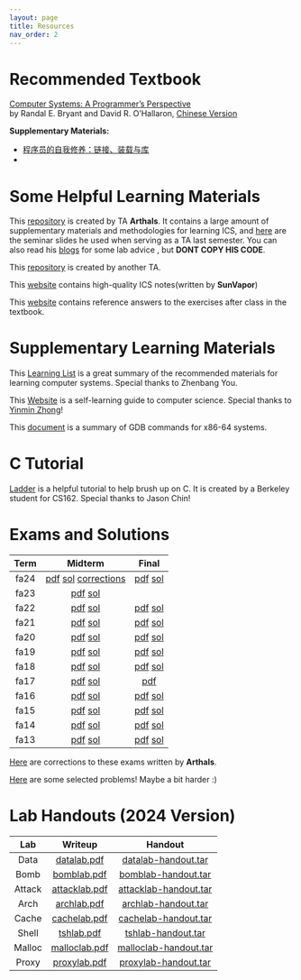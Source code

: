 ```yaml
---
layout: page
title: Resources
nav_order: 2
---
```


# Recommended Textbook

[Computer Systems: A Programmer’s Perspective](/ICS-Fall25/assets/CSAPP-第三版-英文版.pdf)  
by Randal E. Bryant and David R. O’Hallaron, [Chinese Version](/ICS-Fall25/assets/CSAPP-第三版.pdf)

**Supplementary Materials:**

- [程序员的自我修养：链接、装载与库](https://awesome-programming-books.github.io/others/%E7%A8%8B%E5%BA%8F%E5%91%98%E7%9A%84%E8%87%AA%E6%88%91%E4%BF%AE%E5%85%BB%EF%BC%9A%E9%93%BE%E6%8E%A5%E3%80%81%E8%A3%85%E8%BD%BD%E4%B8%8E%E5%BA%93.pdf)
- 
# Some Helpful Learning Materials

This [repository](https://github.com/zhuozhiyongde/Introduction-to-Computer-System-2023Fall-PKU) is created by TA **Arthals**. It contains a large amount of supplementary materials and methodologies for learning ICS, and [here](https://slide.huh.moe/) are the seminar slides he used when serving as a TA last semester. You can also read his [blogs](https://arthals.ink/) for some lab advice , but **DONT COPY HIS CODE**.

This [repository](https://github.com/vwOvOwv/2024-Fall-ICS-TA) is created by another TA.

This [website](https://www.sunvapor.site/about) contains high-quality ICS notes(written by **SunVapor**)

This [website](https://dreamanddead.github.io/CSAPP-3e-Solutions/) contains reference answers to the exercises after class in the textbook.

# Supplementary Learning Materials

This [Learning List](/ICS-Fall25/assets/Computer_Systems_Learning_Resources.pdf) is a great summary of the recommended materials for learning computer systems. Special thanks to Zhenbang You.

This [Website](https://csdiy.wiki/) is a self-learning guide to computer science. Special thanks to [Yinmin Zhong](https://yinminzhong.com/)!

This [document](/ICS-Fall25/assets/gdbnotes-x86-64.pdf) is a summary of GDB commands for x86-64 systems.

# C Tutorial

[Ladder](https://cs162.org/ladder/) is a helpful tutorial to help brush up on C. It is created by a Berkeley student for CS162. Special thanks to Jason Chin!

# Exams and Solutions

| Term  |                                                                           Midterm                                                                            |                                                   Final                                                    |
| :---: | :----------------------------------------------------------------------------------------------------------------------------------------------------------: | :--------------------------------------------------------------------------------------------------------: |
| fa24  | [pdf](/ICS-Fall25/assets/exam/pdf/2024期中.pdf) [sol](/ICS-Fall25/assets/exam/sol/2024期中.pdf) [corrections](/ICS-Fall25/assets/exam/sol/2024期中-勘误.pdf) |      [pdf](/ICS-Fall25/assets/exam/pdf/2024期末.pdf) [sol](/ICS-Fall25/assets/exam/sol/2024期末.pdf)       |
| fa23  |                               [pdf](/ICS-Fall25/assets/exam/pdf/2023期中.pdf) [sol](/ICS-Fall25/assets/exam/sol/2023期中.pdf)                                |                                                                                                            |
| fa22  |                               [pdf](/ICS-Fall25/assets/exam/pdf/2022期中.pdf) [sol](/ICS-Fall25/assets/exam/sol/2022期中.pdf)                                |      [pdf](/ICS-Fall25/assets/exam/pdf/2022期末.pdf) [sol](/ICS-Fall25/assets/exam/sol/2022期末.pdf)       |
| fa21  |                               [pdf](/ICS-Fall25/assets/exam/pdf/2021期中.pdf) [sol](/ICS-Fall25/assets/exam/sol/2021期中.pdf)                                |      [pdf](/ICS-Fall25/assets/exam/pdf/2021期末.pdf) [sol](/ICS-Fall25/assets/exam/sol/2021期末.zip)       |
| fa20  |                               [pdf](/ICS-Fall25/assets/exam/pdf/2020期中.pdf) [sol](/ICS-Fall25/assets/exam/sol/2020期中.pdf)                                | [pdf](/ICS-Fall25/assets/exam/pdf/2020期末.pdf) [sol](/ICS-Fall25/assets/exam/sol/2019-20final_answer.pdf) |
| fa19  |                               [pdf](/ICS-Fall25/assets/exam/pdf/2019期中.pdf) [sol](/ICS-Fall25/assets/exam/sol/2019期中.pdf)                                | [pdf](/ICS-Fall25/assets/exam/pdf/2019期末.pdf) [sol](/ICS-Fall25/assets/exam/sol/2019-20final_answer.pdf) |
| fa18  |                               [pdf](/ICS-Fall25/assets/exam/pdf/2018期中.pdf) [sol](/ICS-Fall25/assets/exam/sol/2018期中.pdf)                                |      [pdf](/ICS-Fall25/assets/exam/pdf/2018期末.pdf) [sol](/ICS-Fall25/assets/exam/sol/2018期末.pdf)       |
| fa17  |                               [pdf](/ICS-Fall25/assets/exam/pdf/2017期中.pdf) [sol](/ICS-Fall25/assets/exam/sol/2017期中.pdf)                                |                              [pdf](/ICS-Fall25/assets/exam/pdf/2017期末.pdf)                               |
| fa16  |                               [pdf](/ICS-Fall25/assets/exam/pdf/2016期中.pdf) [sol](/ICS-Fall25/assets/exam/sol/2016期中.pdf)                                |      [pdf](/ICS-Fall25/assets/exam/pdf/2016期末.pdf) [sol](/ICS-Fall25/assets/exam/sol/2016期末.pdf)       |
| fa15  |                               [pdf](/ICS-Fall25/assets/exam/pdf/2015期中.pdf) [sol](/ICS-Fall25/assets/exam/sol/2015期中.pdf)                                |      [pdf](/ICS-Fall25/assets/exam/pdf/2015期末.pdf) [sol](/ICS-Fall25/assets/exam/sol/2015期末.pdf)       |
| fa14  |                               [pdf](/ICS-Fall25/assets/exam/pdf/2014期中.pdf) [sol](/ICS-Fall25/assets/exam/sol/2014期中.pdf)                                |       [pdf](/ICS-Fall25/assets/exam/pdf/14期末.pdf) [sol](/ICS-Fall25/assets/exam/sol/2014期末.pdf)        |
| fa13  |                               [pdf](/ICS-Fall25/assets/exam/pdf/2013期中.pdf) [sol](/ICS-Fall25/assets/exam/sol/2013期中.pdf)                                |       [pdf](/ICS-Fall25/assets/exam/pdf/13期末.pdf) [sol](/ICS-Fall25/assets/exam/sol/2013期末.pdf)        |

[Here](https://github.com/zhuozhiyongde/Introduction-To-Computer-System-2023Fall-PKU/blob/main/%E6%9C%9F%E6%9C%AB%E5%BE%80%E5%B9%B4%E9%A2%98%E5%8B%98%E8%AF%AF%E3%80%81%E8%AF%A6%E8%A7%A3.md) are corrections to these exams written by **Arthals**.

[Here](https://github.com/Firefly-lh/ICS-Fall25/tree/main/assets/exercise) are some selected problems! Maybe a bit harder :)

# Lab Handouts (2024 Version)

|  Lab   |                        Writeup                        |                                Handout                                |
| :----: | :---------------------------------------------------: | :-------------------------------------------------------------------: |
|  Data  |   [datalab.pdf](/ICS-Fall25/assets/lab/datalab.pdf)   |   [datalab-handout.tar](/ICS-Fall25/assets/lab/datalab-handout.tar)   |
|  Bomb  |   [bomblab.pdf](/ICS-Fall25/assets/lab/bomblab.pdf)   |   [bomblab-handout.tar](/ICS-Fall25/assets/lab/bomblab-handout.tar)   |
| Attack | [attacklab.pdf](/ICS-Fall25/assets/lab/attacklab.pdf) | [attacklab-handout.tar](/ICS-Fall25/assets/lab/attacklab-handout.tar) |
|  Arch  |   [archlab.pdf](/ICS-Fall25/assets/lab/archlab.pdf)   |   [archlab-handout.tar](/ICS-Fall25/assets/lab/archlab-handout.tar)   |
| Cache  |  [cachelab.pdf](/ICS-Fall25/assets/lab/cachelab.pdf)  |  [cachelab-handout.tar](/ICS-Fall25/assets/lab/cachelab-handout.tar)  |
| Shell  |    [tshlab.pdf](/ICS-Fall25/assets/lab/tshlab.pdf)    |    [tshlab-handout.tar](/ICS-Fall25/assets/lab/tshlab-handout.tar)    |
| Malloc | [malloclab.pdf](/ICS-Fall25/assets/lab/malloclab.pdf) | [malloclab-handout.tar](/ICS-Fall25/assets/lab/malloclab-handout.tar) |
| Proxy  |  [proxylab.pdf](/ICS-Fall25/assets/lab/proxylab.pdf)  |  [proxylab-handout.tar](/ICS-Fall25/assets/lab/proxylab-handout.tar)  |
